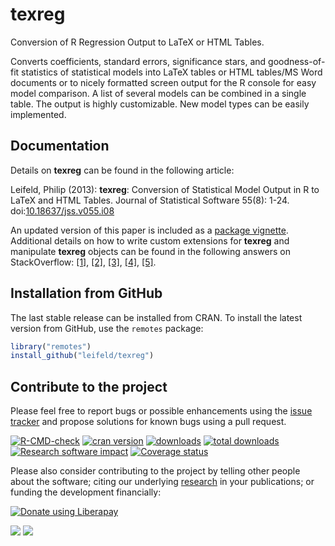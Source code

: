 # texreg

Conversion of R Regression Output to LaTeX or HTML Tables.

Converts coefficients, standard errors, significance stars, and goodness-of-fit statistics of statistical models into LaTeX tables or HTML tables/MS Word documents or to nicely formatted screen output for the R console for easy model comparison. A list of several models can be combined in a single table. The output is highly customizable. New model types can be easily implemented.

## Documentation

Details on **texreg** can be found in the following article:

Leifeld, Philip (2013): **texreg**: Conversion of Statistical Model Output in R to LaTeX and HTML Tables. Journal of Statistical Software 55(8): 1-24. doi:[10.18637/jss.v055.i08](http://dx.doi.org/10.18637/jss.v055.i08)

An updated version of this paper is included as a [package vignette](https://cran.r-project.org/web/packages/texreg/vignettes/texreg.pdf). Additional details on how to write custom extensions for **texreg** and manipulate **texreg** objects can be found in the following answers on StackOverflow: [[1]](http://stackoverflow.com/questions/38894044/print-beautiful-tables-for-h2o-models-in-r/39135080#39135080), [[2]](http://stackoverflow.com/questions/39397194/computing-p-values-in-spatial-econometric-models-why-are-there-inconsistencies/39479191#39479191), [[3]](http://stackoverflow.com/questions/36947477/how-can-i-use-texreg-1-36-4-for-a-relogit-model-estimated-using-zelig-v-5/36968738#36968738), [[4]](http://stackoverflow.com/questions/39143747/how-to-use-texreg-after-clmm-i-want-to-extract-random-effect-components/39507751#39507751), [[5]](http://stackoverflow.com/questions/40176607/r-how-to-get-a-proper-latex-regression-table-from-a-dataframe/40197961#40197961).

## Installation from GitHub

The last stable release can be installed from CRAN. To install the latest version from GitHub, use the `remotes` package:
``` r
library("remotes")
install_github("leifeld/texreg")
```

## Contribute to the project

Please feel free to report bugs or possible enhancements using the [issue tracker](http://github.com/leifeld/texreg/issues) and propose solutions for known bugs using a pull request.

[![R-CMD-check](https://github.com/leifeld/texreg/workflows/R-CMD-check/badge.svg)](https://github.com/leifeld/texreg/actions)
[![cran version](http://www.r-pkg.org/badges/version/texreg)](https://cran.r-project.org/package=texreg)
[![downloads](http://cranlogs.r-pkg.org/badges/texreg)](http://cranlogs.r-pkg.org/badges/texreg)
[![total downloads](http://cranlogs.r-pkg.org/badges/grand-total/texreg)](http://cranlogs.r-pkg.org/badges/grand-total/texreg)
[![Research software impact](http://depsy.org/api/package/cran/texreg/badge.svg)](http://depsy.org/package/r/texreg)
[![Coverage status](https://codecov.io/gh/leifeld/texreg/branch/master/graph/badge.svg)](https://codecov.io/github/leifeld/texreg?branch=master)

Please also consider contributing to the project by telling other people about the software; citing our underlying [research](https://www.philipleifeld.com/publications) in your publications; or funding the development financially:

<a href="https://liberapay.com/leifeld/donate"><img alt="Donate using Liberapay" src="https://liberapay.com/assets/widgets/donate.svg"></a>

[<img src="http://img.shields.io/liberapay/patrons/leifeld.svg?logo=liberapay">](https://liberapay.com/leifeld)
[<img src="http://img.shields.io/liberapay/receives/leifeld.svg?logo=liberapay">](https://liberapay.com/leifeld)
